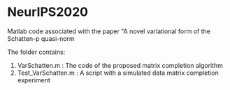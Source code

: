 # NeurIPS2020
Matlab code associated with the paper "A novel variational form of the Schatten-p quasi-norm

The folder contains: 
1) VarSchatten.m : The code of the proposed matrix completion algorithm
2) Test_VarSchatten.m :  A script with a simulated data matrix completion experiment
